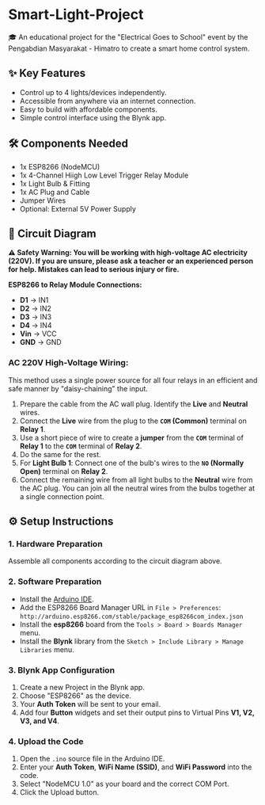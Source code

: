 # Smart-Light-Project
🎓 An educational project for the "Electrical Goes to School" event by the Pengabdian Masyarakat - Himatro to create a smart home control system.

## ✨ Key Features
- Control up to 4 lights/devices independently.
- Accessible from anywhere via an internet connection.
- Easy to build with affordable components.
- Simple control interface using the Blynk app.

## 🛠️ Components Needed
- 1x ESP8266 (NodeMCU)
- 1x 4-Channel Hiigh Low Level Trigger Relay Module
- 1x Light Bulb & Fitting
- 1x AC Plug and Cable
- Jumper Wires
- Optional: External 5V Power Supply

## 🔌 Circuit Diagram
**⚠️ Safety Warning: You will be working with high-voltage AC electricity (220V). If you are unsure, please ask a teacher or an experienced person for help. Mistakes can lead to serious injury or fire.**

**ESP8266 to Relay Module Connections:**
- **D1** -> IN1
- **D2** -> IN2
- **D3** -> IN3
- **D4** -> IN4
- **Vin** -> VCC
- **GND** -> GND

### AC 220V High-Voltage Wiring:
This method uses a single power source for all four relays in an efficient and safe manner by "daisy-chaining" the input.

1.  Prepare the cable from the AC wall plug. Identify the **Live** and **Neutral** wires.
2.  Connect the **Live** wire from the plug to the **`COM` (Common)** terminal on **Relay 1**.
3.  Use a short piece of wire to create a **jumper** from the **`COM`** terminal of **Relay 1** to the **`COM`** terminal of **Relay 2**.
4.  Do the same for the rest.
5.  For **Light Bulb 1**: Connect one of the bulb's wires to the **`NO` (Normally Open)** terminal on **Relay 2**.
6.  Connect the remaining wire from all light bulbs to the **Neutral** wire from the AC plug. You can join all the neutral wires from the bulbs together at a single connection point.

## ⚙️ Setup Instructions

### 1. Hardware Preparation
Assemble all components according to the circuit diagram above.

### 2. Software Preparation
- Install the [Arduino IDE](https://www.arduino.cc/en/software).
- Add the ESP8266 Board Manager URL in `File > Preferences`: `http://arduino.esp8266.com/stable/package_esp8266com_index.json`
- Install the **esp8266** board from the `Tools > Board > Boards Manager` menu.
- Install the **Blynk** library from the `Sketch > Include Library > Manage Libraries` menu.

### 3. Blynk App Configuration
1.  Create a new Project in the Blynk app.
2.  Choose "ESP8266" as the device.
3.  Your **Auth Token** will be sent to your email.
4.  Add four **Button** widgets and set their output pins to Virtual Pins **V1, V2, V3, and V4**.

### 4. Upload the Code
1.  Open the `.ino` source file in the Arduino IDE.
2.  Enter your **Auth Token**, **WiFi Name (SSID)**, and **WiFi Password** into the code.
3.  Select "NodeMCU 1.0" as your board and the correct COM Port.
4.  Click the Upload button.
